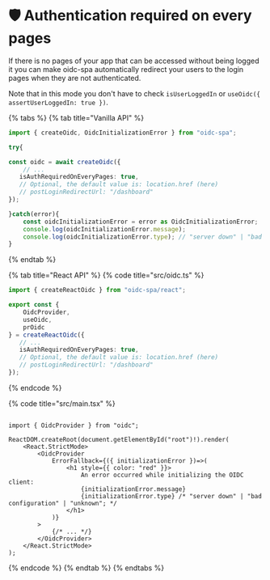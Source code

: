 # 🛡️ Authentication required on every pages

If there is no pages of your app that can be accessed without being logged it you can make oidc-spa automatically redirect your users to the login pages when they are not authenticated. &#x20;

Note that in this mode you don't have to check `isUserLoggedIn` or `useOidc({ assertUserLoggedIn: true })`.

{% tabs %}
{% tab title="Vanilla API" %}
```typescript
import { createOidc, OidcInitializationError } from "oidc-spa";

try{

const oidc = await createOidc({
    // ...
   isAuthRequiredOnEveryPages: true,
   // Optional, the default value is: location.href (here)
   // postLoginRedirectUrl: "/dashboard"
});

}catch(error){
    const oidcInitializationError = error as OidcInitializationError;
    console.log(oidcInitializationError.message);
    console.log(oidcInitializationError.type); // "server down" | "bad configuration" | "unknown";
}
```
{% endtab %}

{% tab title="React API" %}
{% code title="src/oidc.ts" %}
```typescript
import { createReactOidc } from "oidc-spa/react";

export const {
    OidcProvider,
    useOidc,
    prOidc
} = createReactOidc({
   // ...
   isAuthRequiredOnEveryPages: true,
   // Optional, the default value is: location.href (here)
   // postLoginRedirectUrl: "/dashboard"
});
```
{% endcode %}

{% code title="src/main.tsx" %}
```tsx

import { OidcProvider } from "oidc";

ReactDOM.createRoot(document.getElementById("root")!).render(
    <React.StrictMode>
        <OidcProvider 
            ErrorFallback={({ initializationError })=>(
                <h1 style={{ color: "red" }}>
                    An error occurred while initializing the OIDC client:
                    {initializationError.message}
                    {initializationError.type} /* "server down" | "bad configuration" | "unknown"; */
                </h1>
            )}
        >
            {/* ... */}
        </OidcProvider>
    </React.StrictMode>
);

```
{% endcode %}
{% endtab %}
{% endtabs %}
